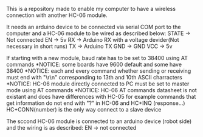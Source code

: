 This is a repository made to enable my computer to have a wireless connection with another HC-06 module.

It needs an arduino device to be connected via serial COM port to the computer and a HC-06 module to be wired as described below:
STATE -> Not connected
EN -> 5v
RX -> Arduino RX with a voltage devider(Not necessary in short runs)
TX -> Arduino TX
GND -> GND
VCC -> 5v

If starting with a new module, baud rate has to be set to 38400 using AT commands
*NOTICE: some boards have 9600 default and some have 38400 
*NOTICE: each and every command whether sending or receiving must end with "\r\n" corresponding to 13th and 10th ASCII charracters
*NOTICE: HC-06 module directly connected to PC must be set to master mode using AT commands
*NOTICE: HC-06 AT commands datasheet is not existant and does have differences with HC-05 for example commands that get information do not end with "?" in HC-06 and HC+INQ (response...) HC+CONN(number) is the only way connect to a slave device

The sccond HC-06 module is connected to an arduino device (robot side) and the wiring is as described:
EN -> not connected

